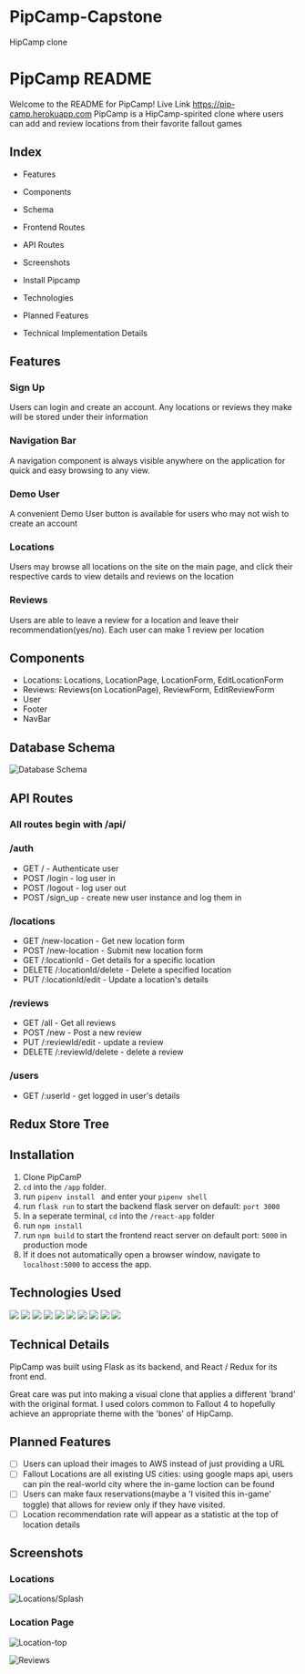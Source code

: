# PipCamp-Capstone
HipCamp clone


# PipCamp README
Welcome to the README for PipCamp!
Live Link https://pip-camp.herokuapp.com
PipCamp is a HipCamp-spirited clone where users can add and review locations from their favorite fallout games

## Index
- Features
- Components
- Schema
- Frontend Routes
- API Routes

- Screenshots
- Install Pipcamp
- Technologies
- Planned Features
- Technical Implementation Details

## Features
### Sign Up
Users can login and create an account. Any locations or reviews they make will be stored under their information
### Navigation Bar
A navigation component is always visible anywhere on the application for quick and easy browsing to any view.
### Demo User
A convenient Demo User button is available for users who may not wish to create an account
### Locations
Users may browse all locations on the site on the main page, and click their respective cards to view details and reviews on the location
### Reviews
Users are able to leave a review for a location and leave their recommendation(yes/no). Each user can make 1 review per location


## Components

- Locations: Locations, LocationPage, LocationForm, EditLocationForm
- Reviews: Reviews(on LocationPage), ReviewForm, EditReviewForm
- User 
- Footer
- NavBar


## Database Schema
![Database Schema](https://user-images.githubusercontent.com/51832487/184188904-1b86da5e-55c2-4a5b-a595-d33099eb3156.png)


## API Routes
### All routes begin with /api/
### __/auth__
- GET / - Authenticate user
- POST /login - log user in
- POST /logout - log user out
- POST /sign_up - create new user instance and log them in

### __/locations__
- GET /new-location - Get new location form
- POST /new-location - Submit new location form
- GET /:locationId - Get details for a specific location
- DELETE /:locationId/delete - Delete a specified location
- PUT /:locationId/edit - Update a location's details

### /reviews
- GET /all - Get all reviews
- POST /new - Post a new review
- PUT /:reviewId/edit - update a review
- DELETE /:reviewId/delete - delete a review
### /users
- GET /:userId - get logged in user's details
## Redux Store Tree


## Installation
1. Clone PipCamP
2. ```cd``` into the ```/app``` folder.
3. run ```pipenv install ``` and enter your ```pipenv shell```
4. run ```flask run``` to start the backend flask server on default: `port 3000`
5. In a seperate terminal, ```cd``` into the ```/react-app``` folder
6. run ```npm install ```
7. run ```npm build``` to start the frontend react server on default port: `5000` in production mode
8. If it does not automatically open a browser window, navigate to ```localhost:5000``` to access the app.
  ## Technologies Used
  ![](https://img.shields.io/badge/-HTML-5555ff?style=flat-square&logo=html5&logoColor=FFFFFF) ![](https://img.shields.io/badge/-CSS-5555ff?style=flat-square&logo=css3&logoColor=FFFFFF) ![](https://img.shields.io/badge/-JS-5555ff?style=flat-square&logo=javascript&logoColor=FFFFFF)  ![](https://img.shields.io/badge/-Python-5555ff?style=flat-square&logo=python&logoColor=ffffff)  ![](https://img.shields.io/badge/-React-5555ff?style=flat-square&logo=react&logoColor=FFFFFF) ![](https://img.shields.io/badge/-VScode-5555ff?style=flat-square&logo=visual-studio-code&logoColor=FFFFFF)
![](https://img.shields.io/badge/-Flask-5555ff?style=flat-square&logo=flask&logoColor=ffffff)  ![](https://img.shields.io/badge/-Redux-5555ff?style=flat-square&logo=redux&logoColor=ffffff)  ![](https://img.shields.io/badge/-Postgres-5555ff?style=flat-square&logo=sequelize&logoColor=ffffff)  ![](https://img.shields.io/badge/-GitHub-5555ff?style=flat-square&logo=github&logoColor=ffffff)
## Technical Details
PipCamp was built using Flask as its backend, and React / Redux for its front end.

Great care was put into making a visual clone that applies a different 'brand' with the original format. I used colors common to Fallout 4 to hopefully achieve an appropriate theme with the 'bones' of HipCamp.

## Planned Features
 - [ ] Users can upload their images to AWS instead of just providing a URL
 - [ ] Fallout Locations are all existing US cities: using google maps api, users can pin the real-world city where the in-game loction can be found
 - [ ] Users can make faux reservations(maybe a 'I visited this in-game' toggle) that allows for review only if they have visited.
 - [ ] Location recommendation rate will appear as a statistic at the top of location details
## Screenshots
### Locations
![Locations/Splash](https://user-images.githubusercontent.com/51832487/184191666-eef5ad5d-53fb-476d-a1d9-565f433633f5.png)


### Location Page
![Location-top](https://user-images.githubusercontent.com/51832487/184191846-9dd340cf-f21f-44fc-bde5-fcfcd7e61c59.png)

![Reviews](https://user-images.githubusercontent.com/51832487/184192039-3359a827-4822-416c-b827-81b94f6e6c75.png)

